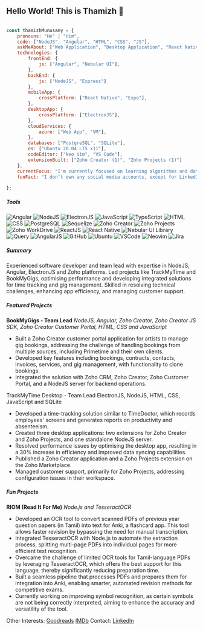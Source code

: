 ## Hello World! This is Thamizh 👋


```javascript

const thamizhMunusamy = {
    pronouns: "He" | "Him",
    code: ["NodeJS", "Angular", "HTML", "CSS", "JS"],
    askMeAbout: ["Web Application", "Desktop Application", "React Native Expo"],
    technologies: {
        frontEnd: {
            js: ["Angular", "Nebular UI"],
        },
        backEnd: {
            js: ["NodeJS", "Express"]
        },
        mobileApp: {
            crossPlatform: ["React Native", "Expo"],
        },
        desktopApp: {
            crossPlatform: ["ElectronJS"],
        },
        cloudServices: {
            azure: ["Web App", "VM"],
        },
        databases: ["PostgreSQL", "SQLite"],
        os: ["Ubuntu 20.04 LTS x11"],
        codeEditor: ["Neo Vim", "VS Code"],
        extensionBuilt: ["Zoho Creator (1)", "Zoho Projects (1)"]
    },
    currentFocus: "I'm currently focused on learning algorithms and data structures, then I'll move on to system architecture.",
    funFact: "I don’t own any social media accounts, except for LinkedIn (if you consider it social media)."
    
};
```
##### Tools
![Angular](https://img.shields.io/badge/Angular-DD0031?style=flat-square&logo=angular&logoColor=white) ![NodeJS](https://img.shields.io/badge/Node.js-8CC84B?style=flat-square&logo=node.js&logoColor=white) ![ElectronJS](https://img.shields.io/badge/Electron-47848F?style=flat-square&logo=electron&logoColor=white) ![JavaScript](https://img.shields.io/badge/JavaScript-F7DF1E?style=flat-square&logo=javascript&logoColor=black) ![TypeScript](https://img.shields.io/badge/TypeScript-007ACC?style=flat-square&logo=typescript&logoColor=white) ![HTML](https://img.shields.io/badge/HTML-E34F26?style=flat-square&logo=html5&logoColor=white) ![CSS](https://img.shields.io/badge/CSS-1572B6?style=flat-square&logo=css3&logoColor=white) ![PostgreSQL](https://img.shields.io/badge/PostgreSQL-4169E1?style=flat-square&logo=postgresql&logoColor=white) ![Sequelize](https://img.shields.io/badge/Sequelize-52B0E7?style=flat-square&logo=mysql&logoColor=white) ![Zoho Creator](https://img.shields.io/badge/Zoho_Creator-0072C6?style=flat-square&logo=zoho&logoColor=white) ![Zoho Projects](https://img.shields.io/badge/Zoho_Projects-0072C6?style=flat-square&logo=zoho&logoColor=white) ![Zoho WorkDrive](https://img.shields.io/badge/Zoho_WorkDrive-0072C6?style=flat-square&logo=zoho&logoColor=white) ![ReactJS](https://img.shields.io/badge/React-61DAFB?style=flat-square&logo=react&logoColor=black) ![React Native](https://img.shields.io/badge/React_Native-61DAFB?style=flat-square&logo=react-native&logoColor=black) ![Nebular UI Library](https://img.shields.io/badge/Nebular_UI-00A3E0?style=flat-square) ![jQuery](https://img.shields.io/badge/jQuery-0769AD?style=flat-square&logo=jQuery&logoColor=white) ![AngularJS](https://img.shields.io/badge/AngularJS-E23237?style=flat-square&logo=angularjs&logoColor=white) ![GitHub](https://img.shields.io/badge/GitHub-181717?style=flat-square&logo=github&logoColor=white) ![Ubuntu](https://img.shields.io/badge/Ubuntu-E95420?style=flat-square&logo=ubuntu&logoColor=white) ![VSCode](https://img.shields.io/badge/Visual_Studio_Code-007ACC?style=flat-square&logo=vscode&logoColor=white) ![Neovim](https://img.shields.io/badge/Neovim-57A143?style=flat-square&logo=nvim&logoColor=white) ![Jira](https://img.shields.io/badge/Jira-0052CC?style=flat-square&logo=jira&logoColor=white) 
##### Summary
Experienced software developer and team lead with expertise in NodeJS, Angular, ElectronJS and Zoho platforms. Led projects like TrackMyTime and BookMyGigs, optimising performance and developing integrated solutions for time tracking and gig management. Skilled in resolving technical challenges, enhancing app efficiency, and managing customer support.
##### Featured Projects
**BookMyGigs - Team Lead**
*NodeJS, Angular, Zoho Creator, Zoho Creator JS SDK, Zoho Creator Customer Portal, HTML, CSS and JavaScript*
- Built a Zoho Creator customer portal application for artists to manage gig bookings, addressing the challenge of handling bookings from multiple sources, including Primetime and their own clients.
- Developed key features including bookings, contracts, contacts, invoices, services, and gig management, with functionality to clone bookings.
- Integrated the solution with Zoho CRM, Zoho Creator, Zoho Customer Portal, and a NodeJS server for backend operations.
 
TrackMyTime Desktop - Team Lead
ElectronJS, NodeJS, HTML, CSS, JavaScript and SQLite
- Developed a time-tracking solution similar to TimeDoctor, which records employees' screens and generates reports on productivity and absenteeism.
- Created three desktop applications: two extensions for Zoho Creator and Zoho Projects, and one standalone NodeJS server.
- Resolved performance issues by optimising the desktop app, resulting in a 30% increase in efficiency and improved data syncing capabilities.
- Published a Zoho Creator application and a Zoho Projects extension on the Zoho Marketplace.
- Managed customer support, primarily for Zoho Projects, addressing configuration issues in their workspace.
##### Fun Projects
**RIOM (Read It For Me)**
*Node.js and TesseractOCR*
- Developed an OCR tool to convert scanned PDFs of previous year question papers (in Tamil) into text for Anki, a flashcard app. This tool allows faster revision by bypassing the need for manual transcription.
- Integrated TesseractOCR with Node.js to automate the extraction process, splitting multi-page PDFs into individual pages for more efficient text recognition.
- Overcame the challenge of limited OCR tools for Tamil-language PDFs by leveraging TesseractOCR, which offers the best support for this language, thereby significantly reducing preparation time.
- Built a seamless pipeline that processes PDFs and prepares them for integration into Anki, enabling smarter, automated revision methods for competitive exams.
- Currently working on improving symbol recognition, as certain symbols are not being correctly interpreted, aiming to enhance the accuracy and versatility of the tool.

Other Interests: [Goodreads](https://www.goodreads.com/user/show/181775885-thamizh)  [IMDb](https://www.imdb.com/user/ur187987901/watchlist/) 
Contact: [LinkedIn](https://www.linkedin.com/in/thamizh-munusamy-80903a287/) 

<!--
inspiration:
https://github.com/Andrew6rant/Andrew6rant/blob/main/README.md
https://github.com/KenanGain/KenanGain

mardown badges: 
https://github.com/Ileriayo/markdown-badges?tab=readme-ov-file
-->